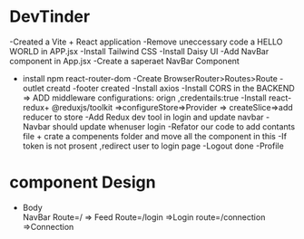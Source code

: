# DevTinder 

-Created a Vite + React application
-Remove uneccessary code a HELLO WORLD in APP.jsx
-Install Tailwind CSS
-Install Daisy UI
-Add NavBar component in App.jsx
-Create a  saperaet NavBar Component 
- install npm react-router-dom 
-Create BrowserRouter>Routes>Route 
-outlet creatd 
-footer created
-Install axios 
-Install CORS in the BACKEND => ADD middleware configurations: orign ,credentails:true
-Install react-redux+ @reduxjs/toolkit =>configureStore=>Provider => createSlice=>add reducer to store 
-Add Redux dev tool in login and update navbar 
-Navbar should update whenuser login 
-Refator our code to add contants file + crate a compenents folder and move all the component in this 
-If token is not prosent ,redirect user to login page 
-Logout done
-Profile

# component Design
- Body  
    NavBar 
    Route=/ => Feed
    Route=/login =>Login
    route=/connection =>Connection

